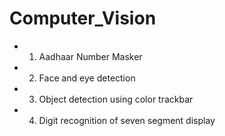 # Computer_Vision
- 1. Aadhaar Number Masker
- 2. Face and eye detection
- 3. Object detection using color trackbar
- 4. Digit recognition of seven segment display

